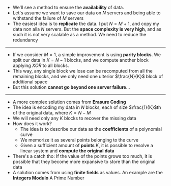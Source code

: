+ We'll see a method to ensure the **availability** of data.
+ Let's assume we want to save our data on $N$ servers and being able to withstand the failure of $M$ servers
+ The easiest idea is to **replicate** the data. I put $N=M+1$, and copy my data non alla $N$ servers. But the **space complexity is very high**, and as such it is not very scalable as a method. We need to reduce the redundancy
---
+ If we consider $M=1$, a simple improvement is using **parity blocks**. We split our data in $K=N-1$ blocks, and we compute another block applying $XOR$ to all blocks.
+ This way, any single block we lose can be recomputed from all the remaining blocks, and we only need one ulterior $\frac{N}{K}$ block of additional space
+ But this solution **cannot go beyond one server failure**...
---
+ A more complex solution comes from **Erasure Coding**
+ The idea is encoding my data in $N$ blocks, each of size $\frac{1}{K}$th of the original data, where $K=N-M$
+ We will need only any $K$ blocks to recover the missing data
+ How does it work?
	+ The idea is to describe our data as the **coefficients** of a polynomial curve
	+ We memorize it as several points belonging to the curve
	+ Given a sufficient amount of **points** $K$, it is possible to resolve a linear system and **compute the original data**
+ There's a catch tho: If the value of the points grows too much, it is possible that they become more expansive to store than the original data
+ A solution comes from using **finite fields** as values. An example are the **Integers Modulo** A Prime Number 